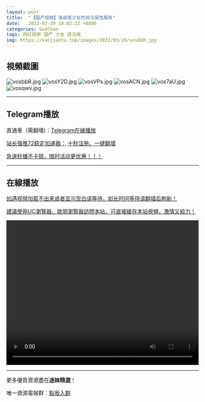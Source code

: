 ```yaml
---
layout: post
title:  "【国产视频】洛丽塔少女的双马尾性服务"
date:   2022-03-29 10:02:22 +0800
categories: GuoChan
tags: 网红视频 国产 少女 双马尾
img: https://kanjiantu.top/images/2022/03/29/vosbbR.jpg
---
```



## 視頻截圖

![vosbbR.jpg](https://kanjiantu.top/images/2022/03/29/vosbbR.jpg)
![vosY2D.jpg](https://kanjiantu.top/images/2022/03/29/vosY2D.jpg)
![vosVPs.jpg](https://kanjiantu.top/images/2022/03/29/vosVPs.jpg)
![vosACN.jpg](https://kanjiantu.top/images/2022/03/29/vosACN.jpg)
![vos7aU.jpg](https://kanjiantu.top/images/2022/03/29/vos7aU.jpg)
![vosqwv.jpg](https://kanjiantu.top/images/2022/03/29/vosqwv.jpg)

* * *
## Telegram播放

直通車（需翻墻)：[Telegram在線播放](https://t.me/mimeijingxuan/142)

<u>站长强推72稳定加速器：</u> [十秒注册、一键翻墙](https://www.mimei.blog/skip/vpn.html)


<u>急速秒播不卡顿，限时活动更优惠！！！</u>
* * *
## 在線播放
<u>如遇视频加载不出来或者显示空白请等待，如长时间等待请翻墙后刷新！</u>

<u>建議使用UC瀏覽器、歐朋瀏覽器訪問本站，可直接緩存本站視頻，激情又給力！</u>
<center><video src="https://cdn.publer.io/uploads/videos/6246ea2fdb279731bbdea8fb/00d6375da3f579d9e4757dd5016d49aa.mp4" width="100%" height="380px" controls="controls"></video></center>

* * *
更多優質資源盡在**迷妹精選**！

唯一資源電報群：[點我入群](https://t.me/mimeijingxuan)


